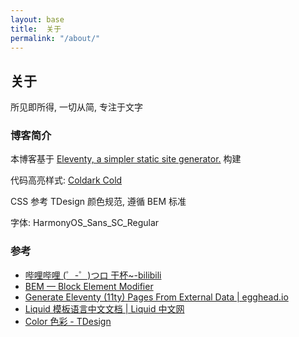 ```yaml
---
layout: base
title:  关于
permalink: "/about/"
---
```


## 关于

所见即所得, 一切从简, 专注于文字

### 博客简介

本博客基于 [Eleventy, a simpler static site generator.](https://www.11ty.dev/) 构建

代码高亮样式: [Coldark Cold](https://github.com/PrismJS/prism-themes/blob/master/themes/prism-coldark-cold.css)

CSS 参考 TDesign 颜色规范, 遵循 BEM 标准

字体: HarmonyOS_Sans_SC_Regular

### 参考

- [哔哩哔哩 (゜-゜)つロ 干杯~-bilibili](https://www.bilibili.com/)
- [BEM — Block Element Modifier](http://getbem.com/)
- [Generate Eleventy (11ty) Pages From External Data | egghead.io](https://egghead.io/lessons/11ty-generate-eleventy-11ty-pages-from-external-data)
- [Liquid 模板语言中文文档 | Liquid 中文网](https://liquid.bootcss.com/)
- [Color 色彩 - TDesign](https://tdesign.tencent.com/design/color)
